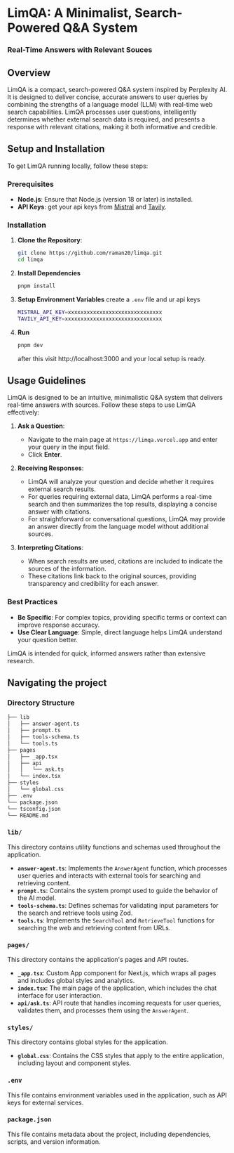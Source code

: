 # LimQA: A Minimalist, Search-Powered Q&A System

### Real-Time Answers with Relevant Souces

## Overview

LimQA is a compact, search-powered Q&A system inspired by Perplexity AI. It is designed to deliver concise, accurate answers to user queries by combining the strengths of a language model (LLM) with real-time web search capabilities. LimQA processes user questions, intelligently determines whether external search data is required, and presents a response with relevant citations, making it both informative and credible.

## Setup and Installation

To get LimQA running locally, follow these steps:

### Prerequisites

- **Node.js**: Ensure that Node.js (version 18 or later) is installed.
- **API Keys**: get your api keys from [Mistral](https://mistral.ai) and [Tavily](https://tavily.com).

### Installation

1. **Clone the Repository**:
   ```bash
   git clone https://github.com/raman20/limqa.git
   cd limqa
   ```

2. **Install Dependencies**
   ```bash
   pnpm install
   ```

3. **Setup Environment Variables** create a `.env` file and ur api keys
   ```bash
   MISTRAL_API_KEY=xxxxxxxxxxxxxxxxxxxxxxxxxxxxxx
   TAVILY_API_KEY=xxxxxxxxxxxxxxxxxxxxxxxxxxxxxxx
   ```
4. **Run**
   ```bash
   pnpm dev
   ```
   after this visit http://localhost:3000 and your local setup is ready.

## Usage Guidelines

LimQA is designed to be an intuitive, minimalistic Q&A system that delivers real-time answers with sources. Follow these steps to use LimQA effectively:

1. **Ask a Question**:
   - Navigate to the main page at `https://limqa.vercel.app` and enter your query in the input field.
   - Click **Enter**.

2. **Receiving Responses**:
   - LimQA will analyze your question and decide whether it requires external search results.
   - For queries requiring external data, LimQA performs a real-time search and then summarizes the top results, displaying a concise answer with citations.
   - For straightforward or conversational questions, LimQA may provide an answer directly from the language model without additional sources.

3. **Interpreting Citations**:
   - When search results are used, citations are included to indicate the sources of the information.
   - These citations link back to the original sources, providing transparency and credibility for each answer.

### Best Practices

- **Be Specific**: For complex topics, providing specific terms or context can improve response accuracy.
- **Use Clear Language**: Simple, direct language helps LimQA understand your question better.

LimQA is intended for quick, informed answers rather than extensive research.

## Navigating the project

### Directory Structure

``` bash
├── lib
│   ├── answer-agent.ts
│   ├── prompt.ts
│   ├── tools-schema.ts
│   └── tools.ts
├── pages
│   ├── _app.tsx
│   ├── api
│   │   └── ask.ts
│   └── index.tsx
├── styles
│   └── global.css
├── .env
└── package.json
└── tsconfig.json
└── README.md
```

### `lib/`
This directory contains utility functions and schemas used throughout the application.

- **`answer-agent.ts`**: Implements the `AnswerAgent` function, which processes user queries and interacts with external tools for searching and retrieving content.
- **`prompt.ts`**: Contains the system prompt used to guide the behavior of the AI model.
- **`tools-schema.ts`**: Defines schemas for validating input parameters for the search and retrieve tools using Zod.
- **`tools.ts`**: Implements the `SearchTool` and `RetrieveTool` functions for searching the web and retrieving content from URLs.

### `pages/`
This directory contains the application's pages and API routes.

- **`_app.tsx`**: Custom App component for Next.js, which wraps all pages and includes global styles and analytics.
- **`index.tsx`**: The main page of the application, which includes the chat interface for user interaction.
- **`api/ask.ts`**: API route that handles incoming requests for user queries, validates them, and processes them using the `AnswerAgent`.

### `styles/`
This directory contains global styles for the application.

- **`global.css`**: Contains the CSS styles that apply to the entire application, including layout and component styles.

### `.env`
This file contains environment variables used in the application, such as API keys for external services.

### `package.json`
This file contains metadata about the project, including dependencies, scripts, and version information.


